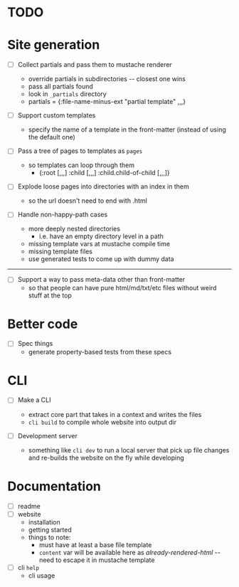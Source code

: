 # TODO

# Site generation

- [ ] Collect partials and pass them to mustache renderer
  - override partials in subdirectories -- closest one wins
  - pass all partials found
  - look in `_partials` directory
  - partials = {:file-name-minus-ext "partial template" ,,,}

- [ ] Support custom templates
  - specify the name of a template in the front-matter (instead of using the
    default one)

- [ ] Pass a tree of pages to templates as `pages`
  - so templates can loop through them
    - {:root [,,,]
      :child [,,,]
      :child.child-of-child [,,,]}

- [ ] Explode loose pages into directories with an index in them
  - so the url doesn't need to end with .html

- [ ] Handle non-happy-path cases
  - more deeply nested directories
    - i.e. have an empty directory level in a path
  - missing template vars at mustache compile time
  - missing template files
  - use generated tests to come up with dummy data

-----

- [ ] Support a way to pass meta-data other than front-matter
  - so that people can have pure html/md/txt/etc files without weird stuff at
    the top



# Better code

- [ ] Spec things
  - generate property-based tests from these specs


# CLI

- [ ] Make a CLI
  - extract core part that takes in a context and writes the files
  - `cli build` to compile whole website into output dir

- [ ] Development server
  - something like `cli dev` to run a local server that pick up file changes and
    re-builds the website on the fly while developing


# Documentation

- [ ] readme
- [ ] website
  - installation
  - getting started
  - things to note:
    - must have at least a base file template
    - `content` var will be available here as _already-rendered-html_ -- need to
      escape it in mustache template
- [ ] cli `help`
  - cli usage
